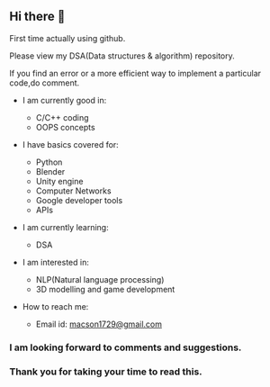 ## Hi there 👋

First time actually using github.

Please view my DSA(Data structures & algorithm) repository.

If you find an error or a more efficient way to implement a particular code,do comment.

- I am currently good in:
  - C/C++ coding
  - OOPS concepts

- I have basics covered for:
  - Python
  - Blender
  - Unity engine
  - Computer Networks
  - Google developer tools
  - APIs

- I am currently learning:
  - DSA

- I am interested in:
  - NLP(Natural language processing)
  - 3D modelling and game development

- How to reach me: 
  - Email id: macson1729@gmail.com

### I am looking forward to comments and suggestions.

### Thank you for taking your time to read this.

<!--
**Sunny1729-prog/Sunny1729-prog** is a ✨ _special_ ✨ repository because its `README.md` (this file) appears on your GitHub profile.

Here are some ideas to get you started:

- 🔭 I’m currently working on ...
- 🌱 I’m currently learning ...
- 👯 I’m looking to collaborate on ...
- 🤔 I’m looking for help with ...
- 💬 Ask me about ...
- 📫 How to reach me: ...
- 😄 Pronouns: ...
- ⚡ Fun fact: ...
-->
